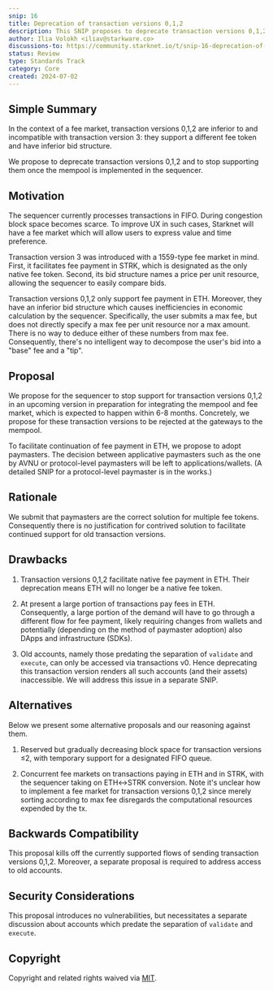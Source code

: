 ```yaml
---
snip: 16
title: Deprecation of transaction versions 0,1,2
description: This SNIP proposes to deprecate transaction versions 0,1,2 and stop support for them around the end of Q1 of 2025.
author: Ilia Volokh <iliav@starkware.co>
discussions-to: https://community.starknet.io/t/snip-16-deprecation-of-transaction-versions-0-1-2/114443
status: Review
type: Standards Track
category: Core
created: 2024-07-02
---
```


## Simple Summary
In the context of a fee market, transaction versions 0,1,2 are inferior to and incompatible with transaction version 3: they support a different fee token and have inferior bid structure.

We propose to deprecate transaction versions 0,1,2 and to stop supporting them once the mempool is implemented in the sequencer.

## Motivation

The sequencer currently processes transactions in FIFO. During congestion block space becomes scarce. To improve UX in such cases, Starknet will have a fee market which will allow users to express value and time preference.

Transaction version 3 was introduced with a 1559-type fee market in mind. First, it facilitates fee payment in STRK, which is designated as the only native fee token. Second, its bid structure names a price per unit resource, allowing the sequencer to easily compare bids.

Transaction versions 0,1,2 only support fee payment in ETH. Moreover, they have an inferior bid structure which causes inefficiencies in economic calculation by the sequencer. Specifically, the user submits a max fee, but does not directly specify a max fee per unit resource nor a max amount. There is no way to deduce either of these numbers from max fee. Consequently, there's no intelligent way to decompose the user's bid into a "base" fee and a "tip".

## Proposal

We propose for the sequencer to stop support for transaction versions 0,1,2 in an upcoming version in preparation for integrating the mempool and fee market, which is expected to happen within 6-8 months. Concretely, we propose for these transaction versions to be rejected at the gateways to the mempool.

To facilitate continuation of fee payment in ETH, we propose to adopt paymasters. The decision between applicative paymasters such as the one by AVNU or protocol-level paymasters will be left to applications/wallets. (A detailed SNIP for a protocol-level paymaster is in the works.)

## Rationale
We submit that paymasters are the correct solution for multiple fee tokens. Consequently there is no justification for contrived solution to facilitate continued support for old transaction versions.

## Drawbacks

1. Transaction versions 0,1,2 facilitate native fee payment in ETH. Their deprecation means ETH will no longer be a native fee token.

2. At present a large portion of transactions pay fees in ETH. Consequently, a large portion of the demand will have to go through a different flow for fee payment, likely requiring changes from wallets and potentially (depending on the method of paymaster adoption) also DApps and infrastructure (SDKs).

3. Old accounts, namely those predating the separation of `validate` and `execute`, can only be accessed via transactions v0. Hence deprecating this transaction version renders all such accounts (and their assets) inaccessible. We will address this issue in a separate SNIP.

## Alternatives

Below we present some alternative proposals and our reasoning against them.

1. Reserved but gradually decreasing block space for transaction versions ≤2, with temporary support for a designated FIFO queue.

2. Concurrent fee markets on transactions paying in ETH and in STRK, with the sequencer taking on ETH↔STRK conversion. Note it's unclear how to implement a fee market for transaction versions 0,1,2 since merely sorting according to max fee disregards the computational resources expended by the tx.

## Backwards Compatibility
This proposal kills off the currently supported flows of sending transaction versions 0,1,2. Moreover, a separate proposal is required to address access to old accounts.

## Security Considerations
This proposal introduces no vulnerabilities, but necessitates a separate discussion about accounts which predate the separation of `validate` and `execute`.

## Copyright

Copyright and related rights waived via [MIT](../LICENSE).
